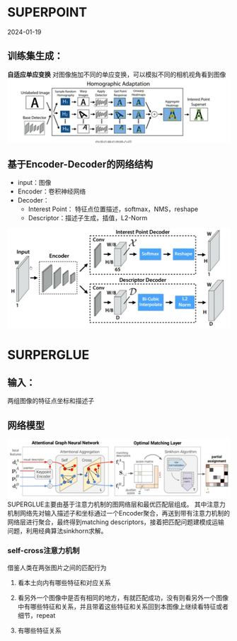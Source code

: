 # SUPERPOINT
2024-01-19


 ## 训练集生成：
 **自适应单应变换**
对图像施加不同的单应变换，可以模拟不同的相机视角看到图像
![enter description here](./images/1705628697513.png)


## 基于Encoder-Decoder的网络结构

- input：图像
- Encoder：卷积神经网络
- Decoder：
	- Interest Point： 特征点位置描述，softmax，NMS，reshape
	- Descriptor：描述子生成，插值，L2-Norm

![enter description here](./images/1705629033218.png)
# SURPERGLUE
## 输入：
两组图像的特征点坐标和描述子

## 网络模型

![enter description here](./images/1705629551904.png)
SUPERGLUE主要由基于注意力机制的图网络层和最优匹配层组成。
其中注意力机制网络先对输入描述子和坐标通过一个Encoder聚合，再送到带有注意力机制的网络层进行聚合，最终得到matching descriptors，接着把匹配问题建模成运输问题，利用经典算法sinkhorn求解。

### self-cross注意力机制
借鉴人类在两张图片之间的匹配行为
1. 看本土向内有哪些特征和对应关系
2. 看另外一个图像中是否有相同的地方，有就匹配成功，没有则看另外一个图像中有哪些特征和关系，并且带着这些特征和关系回到本图像上继续看特征或者细节，repeat


3. 有哪些特征关系